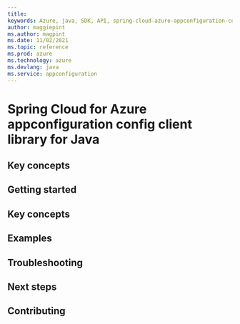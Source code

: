 ```yaml
---
title: 
keywords: Azure, java, SDK, API, spring-cloud-azure-appconfiguration-config, appconfiguration
author: maggiepint
ms.author: magpint
ms.date: 11/02/2021
ms.topic: reference
ms.prod: azure
ms.technology: azure
ms.devlang: java
ms.service: appconfiguration
---
```


# Spring Cloud for Azure appconfiguration config client library for Java

## Key concepts
## Getting started
## Key concepts
## Examples
## Troubleshooting
## Next steps
## Contributing

